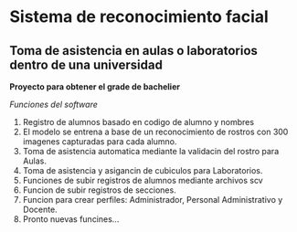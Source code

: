 # Sistema de reconocimiento facial
## Toma de asistencia en aulas o laboratorios dentro de una universidad

**Proyecto para obtener el grade de bachelier**

*Funciones del software*
1. Registro de alumnos basado en codigo de alumno y nombres
2. El modelo se entrena a base de un reconocimiento de rostros con 300 imagenes capturadas para cada alumno.
3. Toma de asistencia automatica mediante la validacin del rostro para Aulas.
4. Toma de asistencia y asigancin de cubiculos para Laboratorios.
5. Funciones de subir registros de alumnos mediante archivos scv
6. Funcion de subir registros de secciones.
7. Funcion para crear perfiles: Administrador, Personal Administrativo y Docente.
8. Pronto nuevas funcines...